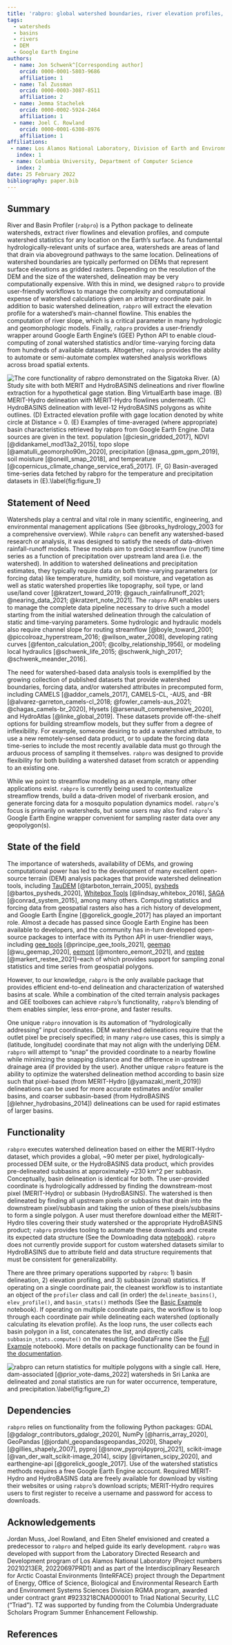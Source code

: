 ```yaml
---
title: 'rabpro: global watershed boundaries, river elevation profiles, and catchment statistics'
tags:
  - watersheds
  - basins
  - rivers
  - DEM
  - Google Earth Engine
authors:
  - name: Jon Schwenk^[Corresponding author]
    orcid: 0000-0001-5803-9686
    affiliation: 1
  - name: Tal Zussman
    orcid: 0000-0003-3087-8511
    affiliation: 2
  - name: Jemma Stachelek
    orcid: 0000-0002-5924-2464
    affiliation: 1
  - name: Joel C. Rowland
    orcid: 0000-0001-6308-8976
    affiliation: 1
affiliations:
 - name: Los Alamos National Laboratory, Division of Earth and Environmental Sciences
   index: 1
 - name: Columbia University, Department of Computer Science
   index: 2
date: 25 February 2022
bibliography: paper.bib
---
```



## Summary

River and Basin Profiler (`rabpro`) is a Python package to delineate watersheds, extract river flowlines and elevation profiles, and compute watershed statistics for any location on the Earth’s surface. As fundamental hydrologically-relevant units of surface area, watersheds are areas of land that drain via aboveground pathways to the same location. Delineations of watershed boundaries are typically performed on DEMs that represent surface elevations as gridded rasters. Depending on the resolution of the DEM and the size of the watershed, delineation may be very computationally expensive. With this in mind, we designed `rabpro` to provide user-friendly workflows to manage the complexity and computational expense of watershed calculations given an arbitrary coordinate pair. In addition to basic watershed delineation, `rabpro` will extract the elevation profile for a watershed’s main-channel flowline. This enables the computation of river slope, which is a critical parameter in many hydrologic and geomorphologic models. Finally, `rabpro` provides a user-friendly wrapper around Google Earth Engine’s (GEE) Python API to enable cloud-computing of zonal watershed statistics and/or time-varying forcing data from hundreds of available datasets. Altogether, `rabpro` provides the ability to automate or semi-automate complex watershed analysis workflows across broad spatial extents.

![The core functionality of rabpro demonstrated on the Sigatoka River. (A) Study site with both MERIT and HydroBASINS delineations and river flowline extraction for a hypothetical gage station. Bing VirtualEarth base image. (B) MERIT-Hydro delineation with MERIT-Hydro flowlines underneath. (C) HydroBASINS delineation with level-12 HydroBASINS polygons as white outlines. (D) Extracted elevation profile with gage location denoted by white circle at Distance = 0. (E) Examples of time-averaged (where appropriate) basin characteristics retrieved by rabpro from Google Earth Engine. Data sources are given in the text.  population [@ciesin_gridded_2017], NDVI [@didankamel_mod13a2_2015], topo slope [@amatulli_geomorpho90m_2020], precipitation [@nasa_gpm_gpm_2019], soil moisture [@oneill_smap_2018], and temperature [@copernicus_climate_change_service_era5_2017]. (F, G) Basin-averaged time-series data fetched by rabpro for the temperature and precipitation datasets in (E).\label{fig:figure_1}](./docs/paper_fig/figure_1.PNG)

## Statement of Need

Watersheds play a central and vital role in many scientific, engineering, and environmental management applications (See @brooks_hydrology_2003 for a comprehensive overview). While `rabpro` can benefit any watershed-based research or analysis, it was designed to satisfy the needs of data-driven rainfall-runoff models. These models aim to predict streamflow (runoff) time series as a function of precipitation over upstream land area (i.e. the watershed). In addition to watershed delineations and precipitation estimates, they typically require data on both time-varying parameters (or forcing data) like temperature, humidity, soil moisture, and vegetation as well as static watershed properties like topography, soil type, or land use/land cover [@kratzert_toward_2019; @gauch_rainfallrunoff_2021; @nearing_data_2021; @kratzert_note_2021]. The `rabpro` API enables users to manage the complete data pipeline necessary to drive such a model starting from the initial watershed delineation through the calculation of static and time-varying parameters. Some hydrologic and hydraulic models also require channel slope for routing streamflow [@boyle_toward_2001; @piccolroaz_hyperstream_2016; @wilson_water_2008], developing rating curves [@fenton_calculation_2001; @colby_relationship_1956], or modeling local hydraulics [@schwenk_life_2015; @schwenk_high_2017; @schwenk_meander_2016].

The need for watershed-based data analysis tools is exemplified by the growing collection of published datasets that provide watershed boundaries, forcing data, and/or watershed attributes in precomputed form, including CAMELS [@addor_camels_2017], CAMELS-CL, -AUS, and -BR [@alvarez-garreton_camels-cl_2018; @fowler_camels-aus_2021; @chagas_camels-br_2020], Hysets [@arsenault_comprehensive_2020], and HydroAtlas [@linke_global_2019]. These datasets provide off-the-shelf options for building streamflow models, but they suffer from a degree of inflexibility. For example, someone desiring to add a watershed attribute, to use a new remotely-sensed data product, or to update the forcing data time-series to include the most recently available data must go through the arduous process of sampling it themselves. `rabpro` was designed to provide flexibility for both building a watershed dataset from scratch or appending to an existing one.

While we point to streamflow modeling as an example, many other applications exist. `rabpro` is currently being used to contextualize streamflow trends, build a data-driven model of riverbank erosion, and generate forcing data for a mosquito population dynamics model. `rabpro`'s focus is primarily on watersheds, but some users may also find `rabpro`'s Google Earth Engine wrapper convenient for sampling raster data over any geopolygon(s).

## State of the field

The importance of watersheds, availability of DEMs, and growing computational power has led to the development of many excellent open-source terrain (DEM) analysis packages that provide watershed delineation tools, including [TauDEM](https://hydrology.usu.edu/taudem/taudem5/) [@tarboton_terrain_2005], [pysheds](https://github.com/mdbartos/pysheds) [@bartos_pysheds_2020], [Whitebox Tools](https://github.com/jblindsay/whitebox-tools) [@lindsay_whitebox_2016], [SAGA](https://sagatutorials.wordpress.com/terrain-analysis/) [@conrad_system_2015], among many others. Computing statistics and forcing data from geospatial rasters also has a rich history of development, and Google Earth Engine [@gorelick_google_2017] has played an important role. Almost a decade has passed since Google Earth Engine has been available to developers, and the community has in-turn developed open-source packages to interface with its Python API in user-friendlier ways, including [gee_tools](https://github.com/gee-community/gee_tools) [@principe_gee_tools_2021], [geemap](https://geemap.org/) [@wu_geemap_2020], [eemont](https://github.com/davemlz/eemont) [@montero_eemont_2021], and [restee](https://github.com/KMarkert/restee) [@markert_restee_2021]–each of which provides support for sampling zonal statistics and time series from geospatial polygons.

However, to our knowledge, `rabpro` is the only available package that provides efficient end-to-end delineation and characterization of watershed basins at scale. While a combination of the cited terrain analysis packages and GEE toolboxes can achieve `rabpro`’s functionality, `rabpro`’s blending of them enables simpler, less error-prone, and faster results.

One unique `rabpro` innovation is its automation of “hydrologically addressing” input coordinates. DEM watershed delineations require that the outlet pixel be precisely specified; in many `rabpro` use cases, this is simply a (latitude, longitude) coordinate that may not align with the underlying DEM. `rabpro` will attempt to “snap” the provided coordinate to a nearby flowline while minimizing the snapping distance and the difference in upstream drainage area (if provided by the user). Another unique `rabpro` feature is the ability to optimize the watershed delineation method according to basin size such that pixel-based (from MERIT-Hydro [@yamazaki_merit_2019]) delineations can be used for more accurate estimates and/or smaller basins, and coarser subbasin-based (from HydroBASINS [@lehner_hydrobasins_2014]) delineations can be used for rapid estimates of larger basins.

## Functionality

`rabpro` executes watershed delineation based on either the MERIT-Hydro dataset, which provides a global, ~90 meter per pixel, hydrologically-processed DEM suite, or the HydroBASINS data product, which provides pre-delineated subbasins at approximately ~230 km^2 per subbasin. Conceptually, basin delineation is identical for both. The user-provided coordinate is hydrologically addressed by finding the downstream-most pixel (MERIT-Hydro) or subbasin (HydroBASINS). The watershed is then delineated by finding all upstream pixels or subbasins that drain into the downstream pixel/subbasin and taking the union of these pixels/subbasins to form a single polygon. A user must therefore download either the MERIT-Hydro tiles covering their study watershed or the appropriate HydroBASINS product; `rabpro` provides tooling to automate these downloads and create its expected data structure (See the Downloading data [notebook](https://github.com/VeinsOfTheEarth/rabpro/blob/main/docs/source/examples/notebooks/downloading_data.ipynb)). `rabpro` does not currently provide support for custom watershed datasets similar to HydroBASINS due to attribute field and data structure requirements that must be consistent for generalizability. 

There are three primary operations supported by `rabpro`: 1) basin delineation, 2) elevation profiling, and 3) subbasin (zonal) statistics. If operating on a single coordinate pair, the cleanest workflow is to instantiate an object of the `profiler` class and call (in order) the `delineate_basins()`, `elev_profile()`, and `basin_stats()` methods (See the [Basic Example](https://veinsoftheearth.github.io/rabpro/examples/notebooks/basic_example.html) notebook). If operating on multiple coordinate pairs, the workflow is to loop through each coordinate pair while delineating each watershed (optionally calculating its elevation profile). As the loop runs, the user collects each basin polygon in a list, concatenates the list, and directly calls  `subbasin_stats.compute()` on the resulting GeoDataFrame (See the [Full Example](https://veinsoftheearth.github.io/rabpro/examples/notebooks/full_example.html) notebook). More details on package functionality can be found in [the documentation](https://VeinsOfTheEarth.github.io/rabpro/).

![rabpro can return statistics for multiple polygons with a single call. Here, dam-associated [@prior_vote-dams_2022] watersheds in Sri Lanka are delineated and zonal statistics are run for water occurrence, temperature, and precipitation.\label{fig:figure_2}](./docs/paper_fig/figure_2.png)

## Dependencies

`rabpro` relies on functionality from the following Python packages: GDAL [@gdalogr_contributors_gdalogr_2020], NumPy [@harris_array_2020], GeoPandas [@jordahl_geopandasgeopandas_2020], Shapely [@gillies_shapely_2007], pyproj [@snow_pyproj4pyproj_2021], scikit-image [@van_der_walt_scikit-image_2014], scipy [@virtanen_scipy_2020], and earthengine-api [@gorelick_google_2017]. Use of the watershed statistics methods requires a free Google Earth Engine account. Required MERIT-Hydro and HydroBASINS data are freely available for download by visiting their websites or using `rabpro`’s download scripts; MERIT-Hydro requires users to first register to receive a username and password for access to downloads.

## Acknowledgements

Jordan Muss, Joel Rowland, and Eiten Shelef envisioned and created a predecessor to `rabpro` and helped guide its early development. `rabpro` was developed with support from the Laboratory Directed Research and Development program of Los Alamos National Laboratory (Project numbers 20210213ER, 20220697PRD1) and as part of the Interdisciplinary Research for Arctic Coastal Environments (InteRFACE) project through the Department of Energy, Office of Science, Biological and Environmental Research Earth and Environment Systems Sciences Division RGMA program, awarded under contract grant #9233218CNA000001 to Triad National Security, LLC (“Triad”). TZ was supported by funding from the Columbia Undergraduate Scholars Program Summer Enhancement Fellowship.

## References
